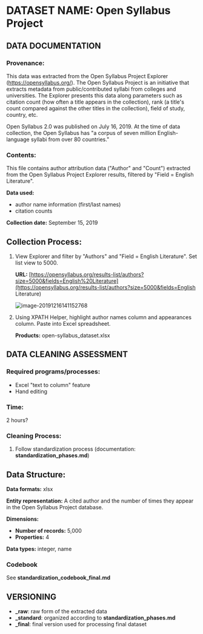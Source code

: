# DATASET NAME: Open Syllabus Project

## DATA DOCUMENTATION

### Provenance:

This data was extracted from the Open Syllabus Project Explorer (<https://opensyllabus.org/>). The Open Syllabus Project is an initiative that extracts metadata from public/contributed syllabi from colleges and universities. The Explorer presents this data along parameters such as citation count (how often a title appears in the collection), rank (a title's count compared against the other titles in the collection), field of study, country, etc.

Open Syllabus 2.0 was published on July 16, 2019. At the time of data collection, the Open Syllabus has "a corpus of seven million English-language syllabi from over 80 countries."

### Contents:

This file contains author attribution data ("Author" and "Count") extracted from the Open Syllabus Project Explorer results, filtered by "Field = English Literature".

**Data used:** 

- author name information (first/last names)
- citation counts

**Collection date:** September 15, 2019



## Collection Process:

1. View Explorer and filter by "Authors" and "Field = English Literature". Set list view to 5000.

   **URL:** [https://opensyllabus.org/results-list/authors?size=5000&fields=English%20Literature](https://opensyllabus.org/results-list/authors?size=5000&fields=English Literature)

   ![image-20191216141152768](C:\Users\Jasmine\AppData\Roaming\Typora\typora-user-images\image-20191216141152768.png)

2. Using XPATH Helper, highlight author names column and appearances column. Paste into Excel spreadsheet.

   **Products:** open-syllabus_dataset.xlsx



## DATA CLEANING ASSESSMENT

### Required programs/processes:

- Excel "text to column" feature
- Hand editing

### Time:

2 hours?

### Cleaning Process: 

1. Follow standardization process (documentation: **standardization_phases.md**)



## Data Structure:

**Data formats:** xlsx

**Entity representation:** A cited author and the number of times they appear in the Open Syllabus Project database.

**Dimensions:** 

- **Number of records:** 5,000
- **Properties:** 4

**Data types:** integer, name

### Codebook

See **standardization_codebook_final.md**



## VERSIONING

- **_raw**: raw form of the extracted data
- **_standard**: organized according to **standardization_phases.md**
- **_final**: final version used for processing final dataset